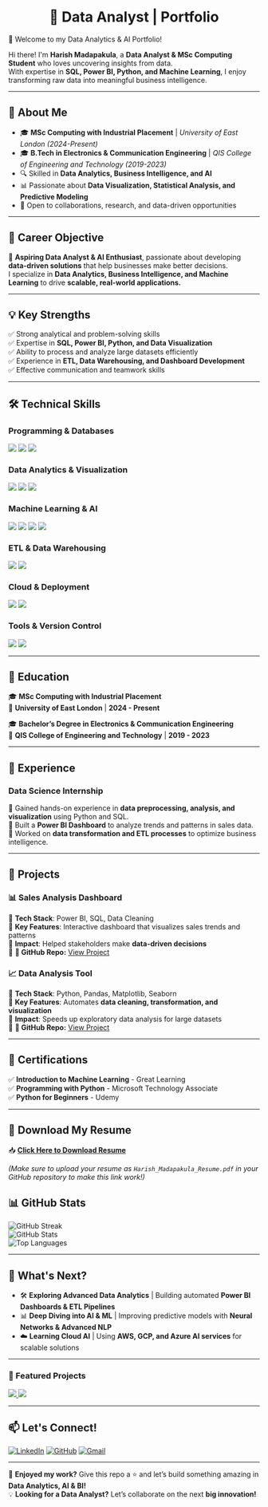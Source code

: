 <h1 align="center">🚀 Data Analyst | Portfolio</h1>

🚀 Welcome to my Data Analytics & AI Portfolio!  

Hi there! I'm **Harish Madapakula**, a **Data Analyst & MSc Computing Student** who loves uncovering insights from data.  
With expertise in **SQL, Power BI, Python, and Machine Learning**, I enjoy transforming raw data into meaningful business intelligence.  

---

## 📌 About Me  
- 🎓 **MSc Computing with Industrial Placement** | *University of East London (2024-Present)*  
- 🎓 **B.Tech in Electronics & Communication Engineering** | *QIS College of Engineering and Technology (2019-2023)*  
- 🔍 Skilled in **Data Analytics, Business Intelligence, and AI**  
- 📊 Passionate about **Data Visualization, Statistical Analysis, and Predictive Modeling**  
- 🤝 Open to collaborations, research, and data-driven opportunities  

---

## 🎯 Career Objective  
🚀 **Aspiring Data Analyst & AI Enthusiast**, passionate about developing **data-driven solutions** that help businesses make better decisions.  
I specialize in **Data Analytics, Business Intelligence, and Machine Learning** to drive **scalable, real-world applications.**  

---

## 💡 Key Strengths  
✅ Strong analytical and problem-solving skills  
✅ Expertise in **SQL, Power BI, Python, and Data Visualization**  
✅ Ability to process and analyze large datasets efficiently  
✅ Experience in **ETL, Data Warehousing, and Dashboard Development**  
✅ Effective communication and teamwork skills  

---

## 🛠️ Technical Skills  

### **Programming & Databases**  
<p align="left">
  <img src="https://img.shields.io/badge/Python-3776AB?logo=python&logoColor=white" />
  <img src="https://img.shields.io/badge/SQL-CC2927?logo=microsoft-sql-server&logoColor=white" />
  <img src="https://img.shields.io/badge/C-00599C?logo=c&logoColor=white" />
</p>

### **Data Analytics & Visualization**  
<p align="left">
  <img src="https://img.shields.io/badge/Power%20BI-F2C811?logo=power-bi&logoColor=black" />
  <img src="https://img.shields.io/badge/Microsoft%20Excel-217346?logo=microsoft-excel&logoColor=white" />
  <img src="https://img.shields.io/badge/Tableau-E97627?logo=tableau&logoColor=white" />
</p>

### **Machine Learning & AI**  
<p align="left">
  <img src="https://img.shields.io/badge/Pandas-150458?logo=pandas&logoColor=white" />
  <img src="https://img.shields.io/badge/NumPy-013243?logo=numpy&logoColor=white" />
  <img src="https://img.shields.io/badge/Scikit--Learn-F7931E?logo=scikitlearn&logoColor=white" />
  <img src="https://img.shields.io/badge/TensorFlow-FF6F00?logo=tensorflow&logoColor=white" />
</p>

### **ETL & Data Warehousing**  
<p align="left">
  <img src="https://img.shields.io/badge/SSIS-CC2927?logo=microsoft-sql-server&logoColor=white" />
  <img src="https://img.shields.io/badge/Data%20Warehousing-316192?logo=postgresql&logoColor=white" />
</p>

### **Cloud & Deployment**  
<p align="left">
  <img src="https://img.shields.io/badge/AWS-232F3E?logo=amazon-aws&logoColor=white" />
  <img src="https://img.shields.io/badge/Azure-0078D4?logo=microsoft-azure&logoColor=white" />
</p>

### **Tools & Version Control**  
<p align="left">
  <img src="https://img.shields.io/badge/GitHub-181717?logo=github&logoColor=white" />
  <img src="https://img.shields.io/badge/Jupyter-F37626?logo=jupyter&logoColor=white" />
</p>

---

## 📌 Education  
🎓 **MSc Computing with Industrial Placement**  
🏫 **University of East London** | **2024 - Present**  

🎓 **Bachelor’s Degree in Electronics & Communication Engineering**  
🏫 **QIS College of Engineering and Technology** | **2019 - 2023**  

---

## 💼 Experience  

### **Data Science Internship**  
🔹 Gained hands-on experience in **data preprocessing, analysis, and visualization** using Python and SQL.  
🔹 Built a **Power BI Dashboard** to analyze trends and patterns in sales data.  
🔹 Worked on **data transformation and ETL processes** to optimize business intelligence.  

---

## 📂 Projects  

### **📊 Sales Analysis Dashboard**  
🔹 **Tech Stack**: Power BI, SQL, Data Cleaning  
🔹 **Key Features**: Interactive dashboard that visualizes sales trends and patterns  
🔹 **Impact**: Helped stakeholders make **data-driven decisions**  
🔹 **🔗 GitHub Repo:** [View Project](https://github.com/Harishmadapakula/sales-analysis-dashboard)  

### **📈 Data Analysis Tool**  
🔹 **Tech Stack**: Python, Pandas, Matplotlib, Seaborn  
🔹 **Key Features**: Automates **data cleaning, transformation, and visualization**  
🔹 **Impact**: Speeds up exploratory data analysis for large datasets  
🔹 **🔗 GitHub Repo:** [View Project](https://github.com/Harishmadapakula/data-analysis-tool)  

---

## 📄 Certifications  
✅ **Introduction to Machine Learning** - Great Learning  
✅ **Programming with Python** - Microsoft Technology Associate  
✅ **Python for Beginners** - Udemy  

---

## 📄 Download My Resume  
📥 **[Click Here to Download Resume](https://github.com/Harishmadapakula/Harishmadapakula/blob/main/Harish_Madapakula_Resume.pdf)**  

*(Make sure to upload your resume as `Harish_Madapakula_Resume.pdf` in your GitHub repository to make this link work!)*  

## 📊 GitHub Stats  


  ![GitHub Streak](https://github-readme-streak-stats.herokuapp.com/?user=Harishmadapakula&theme=radical)  
  ![GitHub Stats](https://github-readme-stats.vercel.app/api?username=Harishmadapakula&show_icons=true&theme=radical)  
  ![Top Languages](https://github-readme-stats.vercel.app/api/top-langs/?username=Harishmadapakula&layout=compact&theme=radical)  

---

## 🚀 What's Next?  

- 🛠️ **Exploring Advanced Data Analytics** | Building automated **Power BI Dashboards & ETL Pipelines**  
- 📊 **Deep Diving into AI & ML** | Improving predictive models with **Neural Networks & Advanced NLP**  
- ☁️ **Learning Cloud AI** | Using **AWS, GCP, and Azure AI services** for scalable solutions  

---

### 📌 Featured Projects  
<p align="left">
  <a href="https://github.com/Harishmadapakula/sales-analysis-dashboard">
    <img src="https://github-readme-stats.vercel.app/api/pin/?username=Harishmadapakula&repo=sales-analysis-dashboard&theme=radical" />
  </a>
  <a href="https://github.com/Harishmadapakula/data-analysis-tool">
    <img src="https://github-readme-stats.vercel.app/api/pin/?username=Harishmadapakula&repo=data-analysis-tool&theme=radical" />
  </a>
</p>

---

## 📫 Let's Connect!  
[![LinkedIn](https://img.shields.io/badge/LinkedIn-%230077B5.svg?logo=linkedin&logoColor=white)](https://www.linkedin.com/in/harish-madapakula-6b422222a/)  [![GitHub](https://img.shields.io/badge/GitHub-181717?logo=github&logoColor=white)](https://github.com/Harishmadapakula)  [![Gmail](https://img.shields.io/badge/Email-D14836?logo=gmail&logoColor=white)](mailto:harishmadapakula123@gmail.com)  

---

🚀 **Enjoyed my work?** Give this repo a ⭐ and let’s build something amazing in **Data Analytics, AI & BI!**  
💡 **Looking for a Data Analyst?** Let’s collaborate on the next **big innovation!**  
